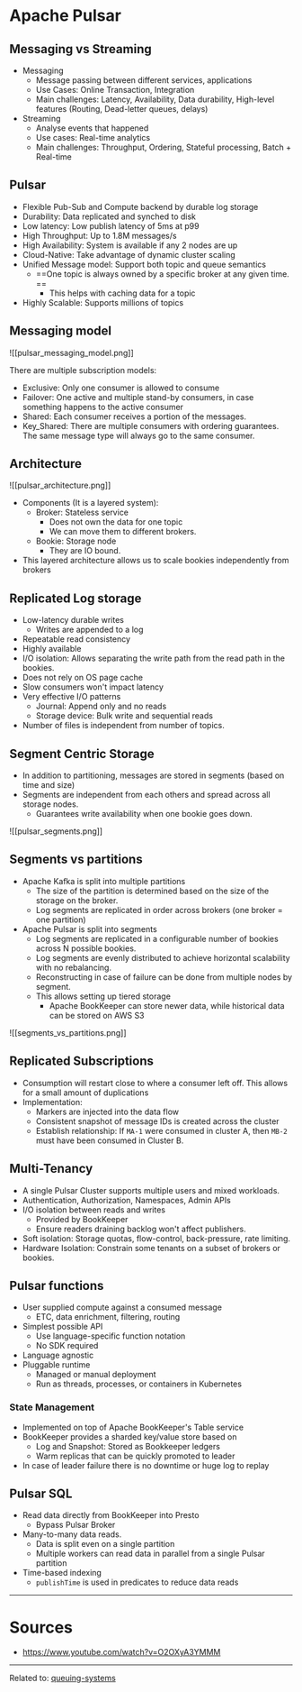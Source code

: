 # Apache Pulsar

## Messaging vs Streaming
- Messaging
	- Message passing between different services, applications
	- Use Cases: Online Transaction, Integration
	- Main challenges: Latency, Availability, Data durability, High-level features (Routing, Dead-letter queues, delays)
- Streaming
	- Analyse events that happened
	- Use cases: Real-time analytics
	- Main challenges: Throughput, Ordering, Stateful processing, Batch + Real-time

## Pulsar
- Flexible Pub-Sub and Compute backend by durable log storage
- Durability: Data replicated and synched to disk
- Low latency: Low publish latency of 5ms at p99
- High Throughput: Up to 1.8M messages/s
- High Availability: System is available if any 2 nodes are up
- Cloud-Native: Take advantage of dynamic cluster scaling
- Unified Message model: Support both topic and queue semantics
	-  ==One topic is always owned by a specific broker at any given time. ==
		- This helps with caching data for a topic
- Highly Scalable: Supports millions of topics

## Messaging model

![[pulsar_messaging_model.png]]

There are multiple subscription models:
- Exclusive: Only one consumer is allowed to consume
- Failover: One active and multiple stand-by consumers, in case something happens to the active consumer
- Shared: Each consumer receives a portion of the messages. 
- Key_Shared: There are multiple consumers with ordering guarantees. The same message type will always go to the same consumer.

## Architecture

![[pulsar_architecture.png]]

- Components (It is a layered system):
	- Broker: Stateless service
		- Does not own the data for one topic
		- We can move them to different brokers.
	- Bookie: Storage node
		- They are IO bound.
- This layered architecture allows us to scale bookies independently from brokers

## Replicated Log storage
- Low-latency durable writes 
	- Writes are appended to a log
- Repeatable read consistency
- Highly available
- I/O isolation: Allows separating the write path from the read path in the bookies.
- Does not rely on OS page cache
- Slow consumers won't impact latency
- Very effective I/O patterns
	- Journal: Append only and no reads
	- Storage device: Bulk write and sequential reads
- Number of files is independent from number of topics.


## Segment Centric Storage
- In addition to partitioning, messages are stored in segments (based on time and size)
- Segments are independent from each others and spread across all storage nodes.
	- Guarantees write availability when one bookie goes down.

![[pulsar_segments.png]]

## Segments vs partitions
- Apache Kafka is split into multiple partitions
	- The size of the partition is determined based on the size of the storage on the broker.
	- Log segments are replicated in order across brokers (one broker = one partition)
- Apache Pulsar is split into segments
	- Log segments are replicated in a configurable number of bookies across N possible bookies.
	- Log segments are evenly distributed to achieve horizontal scalability with no rebalancing.
	- Reconstructing in case of failure can be done from multiple nodes by segment.
	- This allows setting up tiered storage
		- Apache BookKeeper can store newer data, while historical data can be stored on AWS S3

![[segments_vs_partitions.png]]


## Replicated Subscriptions
- Consumption will restart close to where a consumer left off. This allows for a small amount of duplications
- Implementation:
	- Markers are injected into the data flow
	- Consistent snapshot of message IDs is created across the cluster
	- Establish relationship: If `MA-1` were consumed in cluster A, then `MB-2` must have been consumed in Cluster B.

## Multi-Tenancy
- A single Pulsar Cluster supports multiple users and mixed workloads.
- Authentication, Authorization, Namespaces, Admin APIs
- I/O isolation between reads and writes
	- Provided by BookKeeper
	- Ensure readers draining backlog won't affect publishers.
- Soft isolation: Storage quotas, flow-control, back-pressure, rate limiting.
- Hardware Isolation: Constrain some tenants on a subset of brokers or bookies.

## Pulsar functions
- User supplied compute against a consumed message
	- ETC, data enrichment, filtering, routing
- Simplest possible API
	- Use language-specific function notation
	- No SDK required
- Language agnostic
- Pluggable runtime
	- Managed or manual deployment
	- Run as threads, processes, or containers in Kubernetes

### State Management
- Implemented on top of Apache BookKeeper's Table service
- BookKeeper provides a sharded key/value store based on
	- Log and Snapshot: Stored as Bookkeeper ledgers
	- Warm replicas that can be quickly promoted to leader
- In case of leader failure there is no downtime or huge log to replay

## Pulsar SQL
- Read data directly from BookKeeper into Presto
	- Bypass Pulsar Broker
- Many-to-many data reads.
	- Data is split even on a single partition
	- Multiple workers can read data in parallel from a single Pulsar partition
- Time-based indexing
	- `publishTime` is used in predicates to reduce data reads


---
# Sources
- https://www.youtube.com/watch?v=O2OXyA3YMMM

<hr>

Related to: [queuing-systems](queuing-systems)